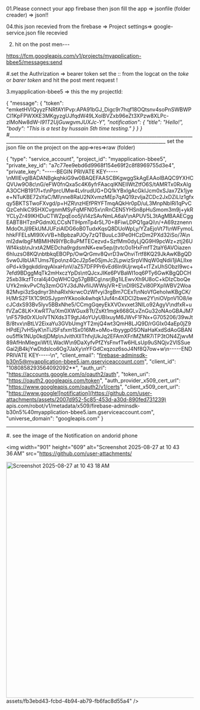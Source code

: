 01.Please connect your app firebase then json fill the app => jsonfile (folder creader) =>  json!! 

04.this json recevied from the firebase => Project settings=> google-service.json file recevied

2. hit on the post men---

https://fcm.googleapis.com/v1/projects/myapplication-bbee5/messages:send

#.set the Authrization => bearer token set the :: from the logcat on the *toke* or *barer token* and hit the post ment request !

3.myapplication-bbee5 => this the my projectId:

{
    "message": {
        "token": "emketHVIQyyzFNRfAYIPvp:APA91bGJ_Digc9r7hqf18OQtsnv4soPnSWBWPCI1KpFPWXKE3MKgyzgUJfqdW49LXolBVZxb96eZt3XPzw8XLPc-zlMoNw8dW-_I91T2UjGuwgvmJUXJc-Y",
        "notification": {
            "title": "Hello!",
            "body": "This is a test by hussain 5th time testing."
        }
    }
}
#_________________________________________________________________________________________________________________________________________________
set the json file on the project on the app=>res=>raw (folder)

{
  "type": "service_account",
  "project_id": "myapplication-bbee5",
  "private_key_id": "a7c77ee9ebd6d9968f154e69f2c8f8969755d3e4",
  "private_key": "-----BEGIN PRIVATE KEY-----\nMIIEvgIBADANBgkqhkiG9w0BAQEFAASCBKgwggSkAgEAAoIBAQC9YXHCQVUw9O8c\nG/eFW0fnQxa5c4K6yfrFAacqIKNEIIWtZtfO6S/tAMRTx0RxAIgA3OCHB1917I+t\nPprcUMw4LvIrudUG+DQ1kYBxIgAcGkIJcm0xSJax7Zk1jyee+NTuKBE72sYaC/MI\nne8RaU2NXvmzMEp7qAQ19zvljaZCDc2JxDZiLIz1gfxqy5BKTSTwoFXvgd/p+HZR\nzHEfPRYFTmqAQkHr0pD/uL3MnpNbIRi1qPvCQzCehlkC9SHXCvgnmMSyFqMFN05x\nRnCEN5YHSn8pHuSmom3m9j+ykRYCLyZr49IKHDuCTWZpqEoo5jVl4zSAvNmLA6aV\nAPUV5L3tAgMBAAECggEABT8HTznPGdmXLCCsNTIHpmTp4r5L70+8FiwLDPQ1gaQi\n/+A69zznennMdoOtJjI9EkUMJUFziAlDG6oB0TudxKqsQ8DUoWpLy/YZaEjoVt71\nWFymoLhhkFFELsMl9lXvVB+hBpbzaPJOy7zQTBuuLc3lPe0HCzDm2PXd32iSo/7A\nmI2dwlbgFMBMlHN9IYBc8uPMTECezvd+SzfMm0dyLjQG9H9pcWz+ztj26UWf4ksb\nJrxtA2MEDcha9rgdsmNK+ew5ep/jtvtc0o1HxFmfT2taY6AVOiazen6hIuzsO8KQ\nbtbkqEBOPp/OwQrGmv8QvrD3wOhviTrtf8KQ29JkAwKBgQD5vw0JIbUATUms7Epo\nz4QcJ2p5e0SjmJc2LpwizSrpVINqW0qNdii1jlALIIxeoPd+k9gqkddirqyAlxaH\nV/aZ57DFPPr6vEd6ln9Ujrwq4+tTZxUhSObzI9wc+7efd9BDggMqTk2mHxczYpDs\ntQJcxJIKe6PVBaWI1oq6PTy6GwKBgQDCH25xb3lkzfTcral4j4OqWHCQg57gBBCg\nsrjBg1iLEwvXh9U8oC+kDIzCboQeUYk2mkvPvCfq3zmOGYJ3dJNvfiIJWWsjVR+E\nDl9ISZvl80PXplWBV2Woa82Mvpi3zSqdnyr3hhaRlxhkrwcOzWfvyi3rgBm7CEx1\nNoVfGeholwKBgCK/H/MrS2F1X1C9t0SJypmYKkooik4whqk1Juf4n4XDCl2bwe2Y\niOVpnV1O8/iecJCdxS93Bv5lyv5BBxNhe5/CCmgGqeyEkXVOxvxet3NILo92AgyV\ndfxR+ufVZaC8LK+XwRT7u/Xm0XWGux8Tt/ZsKt1mgk668GLvZnGu32oNAoGBAJM7\nF579d0rXUoIVTNXds3T9gtJ4oYUyUBIxuyM6JWvF1FNx+G705206/39wJtB/8tvx\nBtLV2EixaYu3GVbUmgYT2mjQ4wt3QmH8LJQ9D/rGGIx04aEp0jZ9HPdEj7vH5iyK\nTiJSFsfxm1Sx016Mt+oMo+tbyygp0SONaHaKxdSdAoGBANou5fflk1NUp0kdjDMp\nJvithXIlThfvjUkJq2EFAmXFrlMZMR7iTP3tON4ZjwvM89AfHnMlegxiWf/LWacW\n9DaXyfvPfZYsFnvfTw6HLsUp9uSNQjv2VlSSueGai2jB4kjYwDtdslco6Og7JaXy\nYFGdCxqzoz6soJ4Nf8Q7ow+w\n-----END PRIVATE KEY-----\n",
  "client_email": "firebase-adminsdk-b30n5@myapplication-bbee5.iam.gserviceaccount.com",
  "client_id": "1080858293564092092**",
  "auth_uri": "https://accounts.google.com/o/oauth2/auth",
  "token_uri": "https://oauth2.googleapis.com/token",
  "auth_provider_x509_cert_url": "https://www.googleapis.com/oauth2/v1/certs",
  "client_x509_cert_url": "https://www.google![notification](https://github.com/user-attachments/assets/2007d952-5c85-453d-a30d-890fed731239)
apis.com/robot/v1/metadata/x509/firebase-adminsdk-b30n5%40myapplication-bbee5.iam.gserviceaccount.com",
  "universe_domain": "googleapis.com"
}

_________________________________________________________________________________________________________________________________________________
#.    see the image of the Notification on andorid phone
   
<img width="901" height="609" alt="Screenshot 2025-08-27 at 10 43 36 AM" src="https://github.com/user-attachments/

<img width="900" height="634" alt="Screenshot 2025-08-27 at 10 43 18 AM" src="https://github.com/user-attachments/assets/e83b09da-2aee-4e83-932d-a07aa8a71b7b" />
assets/fb3ebd43-fcbd-4b94-ab79-fb6fac8d55a4" />



